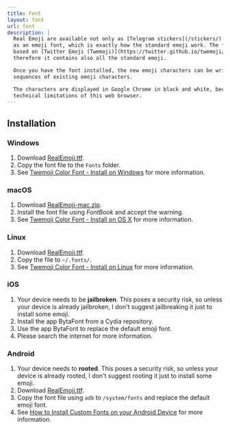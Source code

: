 ```yaml
---
title: Font
layout: font
url: font
description: |
  Real Emoji are available not only as [Telegram stickers](/stickers/) but also
  as an emoji font, which is exactly how the standard emoji work. The font is
  based on [Twitter Emoji (Twemoji)](https://twitter.github.io/twemoji/),
  therefore it contains also all the standard emoji.

  Once you have the font installed, the new emoji characters can be written as
  sequences of existing emoji characters.

  The characters are displayed in Google Chrome in black and white, because of
  technical limitations of this web browser.
---
```

## Installation

### Windows

1. Download [RealEmoji.ttf](/fonts/RealEmoji.ttf).
2. Copy the font file to the `Fonts` folder.
3. See [Twemoji Color Font - Install on
   Windows](https://github.com/eosrei/twemoji-color-font#install-on-windows) for
   more information.

### macOS

1. Download [RealEmoji-mac.zip](/TODO/RealEmoji-mac.zip).
2. Install the font file using *FontBook* and accept the warning.
3. See [Twemoji Color Font - Install on OS
   X](https://github.com/eosrei/twemoji-color-font#install-on-os-x) for more
   information.

### Linux

1. Download [RealEmoji.ttf](/fonts/RealEmoji.ttf).
2. Copy the file to `~/.fonts/`.
3. See [Twemoji Color Font - Install on
   Linux](https://github.com/eosrei/twemoji-color-font#install-on-linux) for
   more information.

### iOS

1. Your device needs to be **jailbroken**. This poses a security risk, so unless
   your device is already jailbroken, I don't suggest jailbreaking it just to
   install some emoji.
2. Install the app BytaFont from a Cydia repository.
3. Use the app BytaFont to replace the default emoji font.
4. Please search the internet for more information.

### Android

1. Your device needs to **rooted**. This poses a security risk, so unless your
   device is already rooted, I don't suggest rooting it just to install some
   emoji.
2. Download [RealEmoji.ttf](/fonts/RealEmoji.ttf).
3. Copy the font file using `adb` to `/system/fonts` and replace the default
   emoji font.
4. See [How to Install Custom Fonts on your Android
   Device](https://joyofandroid.com/how-to-install-custom-fonts-on-your-android-device/)
   for more information.
